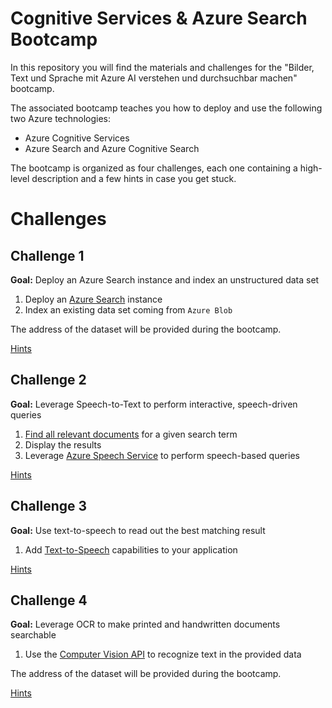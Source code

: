 # Cognitive Services & Azure Search Bootcamp

In this repository you will find the materials and challenges for the "Bilder, Text und Sprache mit Azure AI verstehen und durchsuchbar machen" bootcamp.

The associated bootcamp teaches you how to deploy and use the following two Azure technologies:

* Azure Cognitive Services
* Azure Search and Azure Cognitive Search

The bootcamp is organized as four challenges, each one containing a high-level description and a few hints in case you get stuck.

# Challenges

## Challenge 1

**Goal:** Deploy an Azure Search instance and index an unstructured data set 

1. Deploy an [Azure Search](https://docs.microsoft.com/en-us/azure/search/search-create-service-portal) instance
1. Index an existing data set coming from `Azure Blob`

The address of the dataset will be provided during the bootcamp.

[Hints](hints/challenge_01.md)

## Challenge 2

**Goal:** Leverage Speech-to-Text to perform interactive, speech-driven queries

1. [Find all relevant documents](https://docs.microsoft.com/en-us/azure/search/search-query-overview) for a given search term
1. Display the results
1. Leverage [Azure Speech Service](https://docs.microsoft.com/en-us/azure/cognitive-services/speech-service/) to perform speech-based queries

[Hints](hints/challenge_02.md)

## Challenge 3

**Goal:** Use text-to-speech to read out the best matching result 

1. Add [Text-to-Speech](https://docs.microsoft.com/en-us/azure/cognitive-services/speech-service/) capabilities to your application 

[Hints](hints/challenge_03.md)

## Challenge 4

**Goal:** Leverage OCR to make printed and handwritten documents searchable   

1. Use the [Computer Vision API](https://docs.microsoft.com/en-us/azure/cognitive-services/computer-vision/concept-extracting-text-ocr) to recognize text in the provided data

The address of the dataset will be provided during the bootcamp.

[Hints](hints/challenge_04.md)
